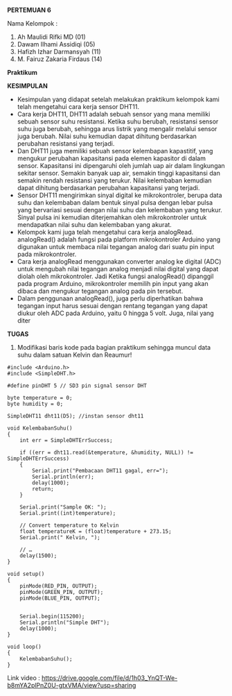 **PERTEMUAN 6**

Nama Kelompok : 
1. Ah Maulidi Rifki MD (01)
2. Dawam Ilhami Assidiqi (05)
3. Hafizh Izhar Darmansyah (11)
4. M. Fairuz Zakaria Firdaus (14)

**Praktikum**


**KESIMPULAN**

-	Kesimpulan yang didapat setelah melakukan praktikum kelompok kami telah mengetahui cara kerja sensor DHT11. 
-	Cara kerja DHT11, DHT11 adalah sebuah sensor yang mana memiliki sebuah sensor suhu resistansi. Ketika suhu berubah, resistansi sensor suhu juga berubah, sehingga arus listrik yang mengalir melalui sensor juga berubah. Nilai suhu kemudian dapat dihitung berdasarkan perubahan resistansi yang terjadi.
-	Dan DHT11 juga memiliki sebuah sensor kelembapan kapastitif, yang mengukur perubahan kapasitansi pada elemen kapasitor di dalam sensor. Kapasitansi ini dipengaruhi oleh jumlah uap air dalam lingkungan sekitar sensor. Semakin banyak uap air, semakin tinggi kapasitansi dan semakin rendah resistansi yang terukur. Nilai kelembaban kemudian dapat dihitung berdasarkan perubahan kapasitansi yang terjadi.
-	Sensor DHT11 mengirimkan sinyal digital ke mikrokontroler, berupa data suhu dan kelembaban dalam bentuk sinyal pulsa dengan lebar pulsa yang bervariasi sesuai dengan nilai suhu dan kelembaban yang terukur. Sinyal pulsa ini kemudian diterjemahkan oleh mikrokontroler untuk mendapatkan nilai suhu dan kelembaban yang akurat.
-	Kelompok kami juga telah mengetahui cara kerja analogRead. analogRead() adalah fungsi pada platform mikrokontroler Arduino yang digunakan untuk membaca nilai tegangan analog dari suatu pin input pada mikrokontroler.
-	Cara kerja analogRead menggunakan converter analog ke digital (ADC) untuk mengubah nilai tegangan analog menjadi nilai digital yang dapat diolah oleh mikrokontroler. Jadi Ketika fungsi analogRead() dipanggil pada program Arduino, mikrokontroler memilih pin input yang akan dibaca dan mengukur tegangan analog pada pin tersebut.
-	Dalam penggunaan analogRead(), juga perlu diperhatikan bahwa tegangan input harus sesuai dengan rentang tegangan yang dapat diukur oleh ADC pada Arduino, yaitu 0 hingga 5 volt. Juga, nilai yang diter

**TUGAS**

1.	Modifikasi baris kode pada bagian praktikum sehingga muncul data suhu dalam satuan Kelvin dan Reaumur!
```
#include <Arduino.h>
#include <SimpleDHT.h>

#define pinDHT 5 // SD3 pin signal sensor DHT

byte temperature = 0;
byte humidity = 0;

SimpleDHT11 dht11(D5); //instan sensor dht11

void KelembabanSuhu()
{
    int err = SimpleDHTErrSuccess;

    if ((err = dht11.read(&temperature, &humidity, NULL)) != SimpleDHTErrSuccess)
    {
        Serial.print("Pembacaan DHT11 gagal, err=");
        Serial.println(err);
        delay(1000);
        return;
    }

    Serial.print("Sample OK: ");
    Serial.print((int)temperature);

    // Convert temperature to Kelvin
    float temperatureK = (float)temperature + 273.15;
    Serial.print(" Kelvin, ");

    // …
    delay(1500);
}

void setup()
{
    pinMode(RED_PIN, OUTPUT);
    pinMode(GREEN_PIN, OUTPUT);
    pinMode(BLUE_PIN, OUTPUT);

    
    Serial.begin(115200);
    Serial.println("Simple DHT");
    delay(1000);
}

void loop()
{
    KelembabanSuhu();
}
```

Link video :
https://drive.google.com/file/d/1h03_YnQT-We-b8mYA2plPnZ0U-gtxVMA/view?usp=sharing
